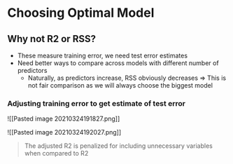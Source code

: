 # Choosing Optimal Model

## Why not R2 or RSS?

- These measure training error, we need test error estimates
- Need better ways to compare across models with different number of predictors
	- Naturally, as predictors increase, RSS obviously decreases => This is not fair comparison as we will always choose the biggest model

### Adjusting training error to get estimate of test error

![[Pasted image 20210324191827.png]]

![[Pasted image 20210324192027.png]]

> The adjusted R2 is penalized for including unnecessary variables when compared to R2

